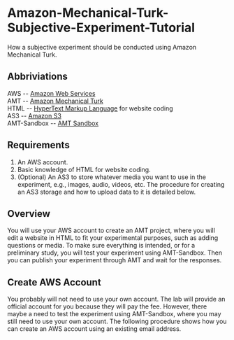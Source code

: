 # Amazon-Mechanical-Turk-Subjective-Experiment-Tutorial
How a subjective experiment should be conducted using Amazon Mechanical Turk.

## Abbriviations
AWS -- [Amazon Web Services](https://aws.amazon.com)\
AMT -- [Amazon Mechanical Turk](https://www.mturk.com)\
HTML -- [HyperText Markup Language](https://en.wikipedia.org/wiki/HTML) for website coding\
AS3 -- [Amazon S3](https://aws.amazon.com/s3/)\
AMT-Sandbox -- [AMT Sandbox](https://requester.mturk.com/developer/sandbox)

## Requirements
1. An AWS account.
2. Basic knowledge of HTML for website coding.
3. (Optional) An AS3 to store whatever media you want to use in the experiment, e.g., images, audio, videos, etc. The procedure for creating an AS3 storage and how to upload data to it is detailed below.

## Overview
You will use your AWS account to create an AMT project, where you will edit a website in HTML to fit your experimental purposes, such as adding questions or media. To make sure everything is intended, or for a preliminary study, you will test your experiment using AMT-Sandbox. Then you can publish your experiment through AMT and wait for the responses.

## Create AWS Account
You probably will not need to use your own account. The lab will provide an official account for you because they will pay the fee. However, there maybe a need to test the experiment using AMT-Sandbox, where you may still need to use your own account. The following procedure shows how you can create an AWS account using an existing email address. 
